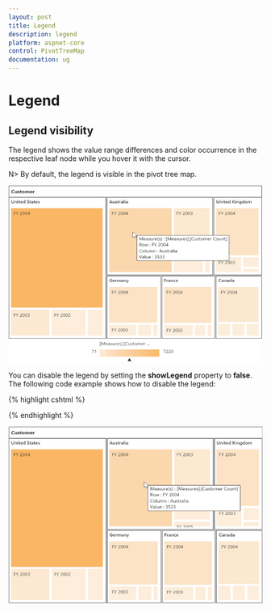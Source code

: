 ```yaml
---
layout: post
title: Legend
description: legend
platform: aspnet-core
control: PivotTreeMap
documentation: ug
---
```


# Legend

## Legend visibility

The legend shows the value range differences and color occurrence in the respective leaf node while you hover it with the cursor.

N> By default, the legend is visible in the pivot tree map.

![](Legend_images/Legend_img1.png)

You can disable the legend by setting the **showLegend** property to **false**. The following code example shows how to disable the legend:

{% highlight cshtml %}

<ej-pivot-treemap id="PivotTreeMap1" render-success="showLegend"></ej-pivot-treemap>

<script type="text/javascript">     
   function showLegend(args) {	
            pivotTreeMap = $("#PivotTreeMap1TreeMapContainer").data("ejTreeMap");
            pivotTreeMap.model.showLegend = false;
            pivotTreeMap.refresh();
   } 
</script>

<!--Tooltip labels can be localized here-->
<script id="tooltipTemplate" type="application/jsrender">
    <div style="background:White; color:black; font-size:12px; font-weight:normal; border: 1px solid #4D4D4D; white-space: nowrap;border-radius: 2px; margin-right: 25px; min-width: 110px;padding-right: 5px; padding-left: 5px; padding-bottom: 2px ;width: auto; height: auto;">
        <div>Measure(s) : {{:~Measures(#data)}}</div><div>Row : {{:~Row(#data)}}</div><div>Column : {{:~Column(#data)}}</div><div>Value : {{:~Value(#data)}}</div>
    </div>
</script>

{% endhighlight %}

![](Legend_images/Legend_img2.png)